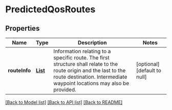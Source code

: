 # PredictedQosRoutes
## Properties

Name | Type | Description | Notes
------------ | ------------- | ------------- | -------------
**routeInfo** | [**List**](PredictedQos.routes.routeInfo.md) | Information relating to a specific route. The first structure shall relate to the route origin and the last to the route destination. Intermediate waypoint locations may also be provided. | [optional] [default to null]

[[Back to Model list]](../README.md#documentation-for-models) [[Back to API list]](../README.md#documentation-for-api-endpoints) [[Back to README]](../README.md)

